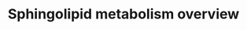 ---
annotations:
- type: Pathway Ontology
  value: sphingomyelin metabolic pathway
- type: Pathway Ontology
  value: sphingolipid metabolic pathway
- type: Pathway Ontology
  value: sphingolipid biosynthetic pathway
authors:
- DeSl
- Egonw
- MaintBot
- Eweitz
communities:
- Lipids
description: This pathway is inspired by the Lipidmaps>Sphingolipids pathway [https://lipidmaps.org/resources/pathways/vanted.php].
  Sphingolipids are a class of lipids, which act as signal transduction and cell recognition
  molecules. This pathway provides an overview of the different tail lengths (on the
  right), which are used to convert sphinganine to DH-ceramide. All products are annotated
  with a lipid-class identifier. The integrated pathway can be found [https://www.wikipathways.org/index.php/Pathway:WP4690
  here].
last-edited: 2021-05-14
organisms:
- Mus musculus
redirect_from:
- /index.php/Pathway:WP4344
- /instance/WP4344
schema-jsonld:
- '@context': https://schema.org/
  '@id': https://wikipathways.github.io/pathways/WP4344.html
  '@type': Dataset
  creator:
    '@type': Organization
    name: WikiPathways
  description: This pathway is inspired by the Lipidmaps>Sphingolipids pathway [https://lipidmaps.org/resources/pathways/vanted.php].
    Sphingolipids are a class of lipids, which act as signal transduction and cell
    recognition molecules. This pathway provides an overview of the different tail
    lengths (on the right), which are used to convert sphinganine to DH-ceramide.
    All products are annotated with a lipid-class identifier. The integrated pathway
    can be found [https://www.wikipathways.org/index.php/Pathway:WP4690 here].
  keywords:
  - Gal-Cer
  - Sphingosine-1-phosphate
  - Sgms1
  - Smpd1
  - ATP
  - CerS5
  - DH-Ceramide
  - CoA(26:0)
  - CoA(16:0)
  - Ppap2a
  - DH-Cer-1-P
  - CoA(22:0)
  - Asah1
  - Glc-Cer
  - Cers2
  - Palmitoyl-CoA
  - Degs2
  - Hexadecanal
  - Degs1
  - Sgms2
  - Ugt8a
  - Ugcg
  - Ethanolamine-phosphate
  - DH-Glc-Cer
  - 3-keto-sphinganine
  - Ceramide
  - Sphk2
  - ADP
  - Sphinganine
  - Sphinganine-1-phosphate
  - CerS4
  - CerS6
  - Sgpp2
  - 1-Hexadecenal
  - CoA(24:0)
  - H2O
  - Ppap2c
  - Sptlc1
  - Cerk
  - Sphk1
  - CerS1
  - SM
  - Sgpp1
  - CoA(24:1)
  - Kdsr
  - DH-SM
  - CoA(26:1)
  - Cers3
  - DH-Gal-Cer
  - Ppap2b
  - Sptlc2
  - Sphingosine
  - CoA(20:0)
  - CoA(18:0)
  - Serine
  - Cer-1-P
  - Sgpl1
  license: CC0
  name: Sphingolipid metabolism overview
seo: CreativeWork
title: Sphingolipid metabolism overview
wpid: WP4344
---